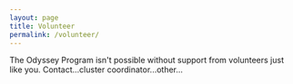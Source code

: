 ```yaml
---
layout: page
title: Volunteer
permalink: /volunteer/
---
```


The Odyssey Program isn't possible without support from volunteers just like you. Contact...cluster coordinator...other...